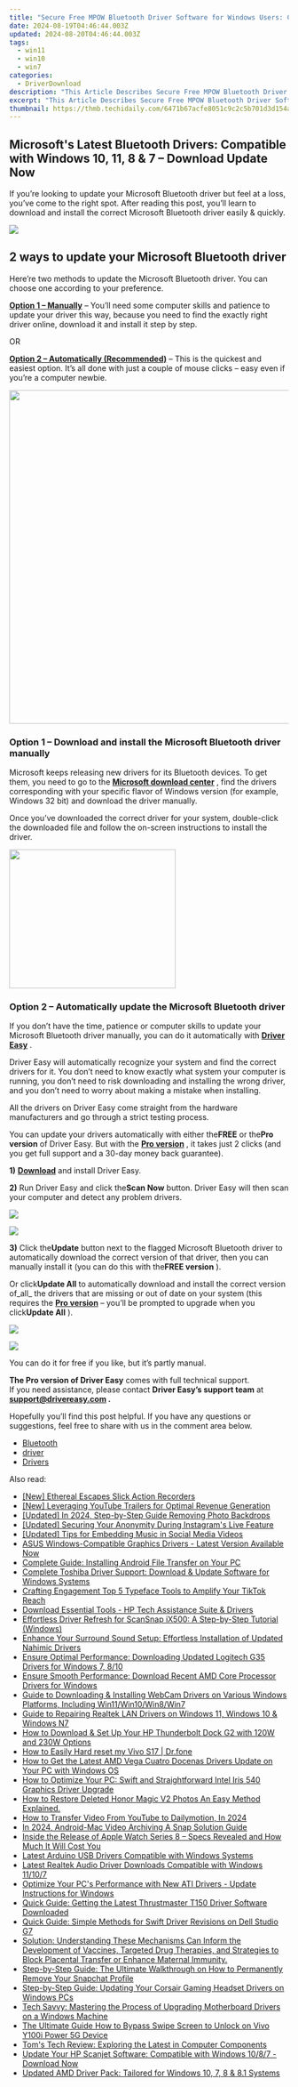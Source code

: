 ```yaml
---
title: "Secure Free MPOW Bluetooth Driver Software for Windows Users: Compatible with 11, 8, 7"
date: 2024-08-19T04:46:44.003Z
updated: 2024-08-20T04:46:44.003Z
tags:
  - win11
  - win10
  - win7
categories:
  - DriverDownload
description: "This Article Describes Secure Free MPOW Bluetooth Driver Software for Windows Users: Compatible with 11, 8, 7"
excerpt: "This Article Describes Secure Free MPOW Bluetooth Driver Software for Windows Users: Compatible with 11, 8, 7"
thumbnail: https://thmb.techidaily.com/6471b67acfe8051c9c2c5b701d3d154a93913c9b510e1febb60299ae780985b8.jpg
---
```


## Microsoft's Latest Bluetooth Drivers: Compatible with Windows 10, 11, 8 & 7 – Download Update Now

If you’re looking to update your Microsoft Bluetooth driver but feel at a loss, you’ve come to the right spot. After reading this post, you’ll learn to download and install the correct Microsoft Bluetooth driver easily & quickly.

<!-- affiliate ads begin -->
<a href="https://store.movavi.com/affiliate.php?ACCOUNT=MOVAVI&AFFILIATE=108875&PATH=https%3A%2F%2Fwww.movavi.com%3FAFFILIATE%3D108875%26RESOURCE%3DMovavi%2BVideo%2BEditor%2Bbox"><img src="https://mcusercontent.com/0885a03ded3d480dca9287f12/images/6d3207fd-9f15-4c21-f0ad-59c68e6a7e2a.png" border="0"></a>
<!-- affiliate ads end -->
## 2 ways to update your Microsoft Bluetooth driver

 Here’re two methods to update the Microsoft Bluetooth driver. You can choose one according to your preference.

**[Option 1 – Manually](https://tools.techidaily.com/drivereasy/download/)**  – You’ll need some computer skills and patience to update your driver this way, because you need to find the exactly right driver online, download it and install it step by step.

OR

**[Option 2 – Automatically (Recommended)](https://www.drivereasy.com/knowledge/microsoft-bluetooth-driver-download-and-update/#option2)**  – This is the quickest and easiest option. It’s all done with just a couple of mouse clicks – easy even if you’re a computer newbie.

<!-- affiliate ads begin -->
<a href="https://turtlebeachus.sjv.io/c/5597632/1988416/23719" target="_top" id="1988416"><img src="//a.impactradius-go.com/display-ad/23719-1988416" border="0" alt="" width="600" height="600"/></a><img height="0" width="0" src="https://imp.pxf.io/i/5597632/1988416/23719" style="position:absolute;visibility:hidden;" border="0" />
<!-- affiliate ads end -->
### Option 1 – Download and install the Microsoft Bluetooth driver manually

 Microsoft keeps releasing new drivers for its Bluetooth devices. To get them, you need to go to the **[Microsoft download center](https://www.microsoft.com/accessories/en-gb/downloads)**  , find the drivers corresponding with your specific flavor of Windows version (for example, Windows 32 bit) and download the driver manually.

 Once you’ve downloaded the correct driver for your system, double-click the downloaded file and follow the on-screen instructions to install the driver.

<!-- affiliate ads begin -->
<a href="https://dhgate.sjv.io/c/5597632/1678785/12108" target="_top" id="1678785"><img src="//a.impactradius-go.com/display-ad/12108-1678785" border="0" alt="" width="300" height="250"/></a>
<!-- affiliate ads end -->
### Option 2 – Automatically update the Microsoft Bluetooth driver

 If you don’t have the time, patience or computer skills to update your Microsoft Bluetooth driver manually, you can do it automatically with **[Driver Easy](https://tools.techidaily.com/drivereasy/download/)**  .

 Driver Easy will automatically recognize your system and find the correct drivers for it. You don’t need to know exactly what system your computer is running, you don’t need to risk downloading and installing the wrong driver, and you don’t need to worry about making a mistake when installing.

 All the drivers on Driver Easy come straight from the hardware manufacturers and go through a strict testing process.

 You can update your drivers automatically with either the**FREE** or the**Pro version** of Driver Easy. But with the **[Pro version](https://tools.techidaily.com/drivereasy/download/)**  , it takes just 2 clicks (and you get full support and a 30-day money back guarantee).

**1)** **[Download](https://tools.techidaily.com/drivereasy/download/)**  and install Driver Easy.

**2)** Run Driver Easy and click the**Scan Now** button. Driver Easy will then scan your computer and detect any problem drivers.

<!-- affiliate ads begin -->
<a href="https://shop.mondly.com/affiliate.php?ACCOUNT=ATISTUDI&AFFILIATE=108875&PATH=https%3A%2F%2Fwww.mondly.com%3FAFFILIATE%3D108875%26RESOURCE%3D%2BBusiness%2B970x90%2B"><img src="https://secure.avangate.com/images/merchant/69c418c33ec2e1a4267fa9bb77fa1428/business-970x90.gif" border="0"></a>
<!-- affiliate ads end -->
![](https://images.drivereasy.com/wp-content/uploads/2020/08/de-1-3.jpg)

**3)** Click the**Update** button next to the flagged Microsoft Bluetooth driver to automatically download the correct version of that driver, then you can manually install it (you can do this with the**FREE version** ).

 Or click**Update All** to automatically download and install the correct version of_all_ the drivers that are missing or out of date on your system (this requires the **[Pro version](https://tools.techidaily.com/drivereasy/download/)**  – you’ll be prompted to upgrade when you click**Update All** ).

<!-- affiliate ads begin -->
<a href="https://estore.macxdvd.com/order/checkout.php?PRODS=4526659&QTY=1&AFFILIATE=108875&CART=1"><img src="https://www.macxdvd.com/affiliate/new-banner/vcp-500x500.jpg" border="0"></a>
<!-- affiliate ads end -->
![](https://images.drivereasy.com/wp-content/uploads/2020/08/de-2-3.jpg)

 You can do it for free if you like, but it’s partly manual.

**The Pro version of Driver Easy** comes with full technical support.  
 If you need assistance, please contact **Driver Easy’s support team** at **[support@drivereasy.com](https://tools.techidaily.com/drivereasy/download/) .**

 Hopefully you’ll find this post helpful. If you have any questions or suggestions, feel free to share with us in the comment area below.

* [Bluetooth](https://tools.techidaily.com/drivereasy/download/)
* [driver](https://tools.techidaily.com/drivereasy/download/)
* [Drivers](https://tools.techidaily.com/drivereasy/download/)

<ins class="adsbygoogle"
     style="display:block"
     data-ad-format="autorelaxed"
     data-ad-client="ca-pub-7571918770474297"
     data-ad-slot="1223367746"></ins>



<ins class="adsbygoogle"
     style="display:block"
     data-ad-client="ca-pub-7571918770474297"
     data-ad-slot="8358498916"
     data-ad-format="auto"
     data-full-width-responsive="true"></ins>

<span class="atpl-alsoreadstyle">Also read:</span>
<div><ul>
<li><a href="https://fox-info.techidaily.com/new-ethereal-escapes-slick-action-recorders/"><u>[New] Ethereal Escapes  Slick Action Recorders</u></a></li>
<li><a href="https://facebook-video-footage.techidaily.com/new-leveraging-youtube-trailers-for-optimal-revenue-generation/"><u>[New] Leveraging YouTube Trailers for Optimal Revenue Generation</u></a></li>
<li><a href="https://fox-boxes.techidaily.com/updated-in-2024-step-by-step-guide-removing-photo-backdrops/"><u>[Updated] In 2024, Step-by-Step Guide  Removing Photo Backdrops</u></a></li>
<li><a href="https://extra-support.techidaily.com/updated-securing-your-anonymity-during-instagrams-live-feature/"><u>[Updated] Securing Your Anonymity During Instagram's Live Feature</u></a></li>
<li><a href="https://some-approaches.techidaily.com/updated-tips-for-embedding-music-in-social-media-videos/"><u>[Updated] Tips for Embedding Music in Social Media Videos</u></a></li>
<li><a href="https://hardware-updates.techidaily.com/asus-windows-compatible-graphics-drivers-latest-version-available-now/"><u>ASUS Windows-Compatible Graphics Drivers - Latest Version Available Now</u></a></li>
<li><a href="https://hardware-updates.techidaily.com/complete-guide-installing-android-file-transfer-on-your-pc/"><u>Complete Guide: Installing Android File Transfer on Your PC</u></a></li>
<li><a href="https://hardware-updates.techidaily.com/complete-toshiba-driver-support-download-and-update-software-for-windows-systems/"><u>Complete Toshiba Driver Support: Download & Update Software for Windows Systems</u></a></li>
<li><a href="https://tiktok-clips.techidaily.com/crafting-engagement-top-5-typeface-tools-to-amplify-your-tiktok-reach/"><u>Crafting Engagement  Top 5 Typeface Tools to Amplify Your TikTok Reach</u></a></li>
<li><a href="https://hardware-updates.techidaily.com/download-essential-tools-hp-tech-assistance-suite-and-drivers/"><u>Download Essential Tools - HP Tech Assistance Suite & Drivers</u></a></li>
<li><a href="https://hardware-updates.techidaily.com/effortless-driver-refresh-for-scansnap-ix500-a-step-by-step-tutorial-windows/"><u>Effortless Driver Refresh for ScanSnap iX500: A Step-by-Step Tutorial (Windows)</u></a></li>
<li><a href="https://hardware-updates.techidaily.com/enhance-your-surround-sound-setup-effortless-installation-of-updated-nahimic-drivers/"><u>Enhance Your Surround Sound Setup: Effortless Installation of Updated Nahimic Drivers</u></a></li>
<li><a href="https://hardware-updates.techidaily.com/ensure-optimal-performance-downloading-updated-logitech-g35-drivers-for-windows-7-810/"><u>Ensure Optimal Performance: Downloading Updated Logitech G35 Drivers for Windows 7, 8/10</u></a></li>
<li><a href="https://hardware-updates.techidaily.com/ensure-smooth-performance-download-recent-amd-core-processor-drivers-for-windows/"><u>Ensure Smooth Performance: Download Recent AMD Core Processor Drivers for Windows</u></a></li>
<li><a href="https://hardware-updates.techidaily.com/guide-to-downloading-and-installing-webcam-drivers-on-various-windows-platforms-including-win11win10win8win7/"><u>Guide to Downloading & Installing WebCam Drivers on Various Windows Platforms, Including Win11/Win10/Win8/Win7</u></a></li>
<li><a href="https://hardware-updates.techidaily.com/guide-to-repairing-realtek-lan-drivers-on-windows-11-windows-10-and-windows-n7/"><u>Guide to Repairing Realtek LAN Drivers on Windows 11, Windows 10 & Windows N7</u></a></li>
<li><a href="https://hardware-updates.techidaily.com/how-to-download-and-set-up-your-hp-thunderbolt-dock-g2-with-120w-and-230w-options/"><u>How to Download & Set Up Your HP Thunderbolt Dock G2 with 120W and 230W Options</u></a></li>
<li><a href="https://techidaily.com/how-to-easily-hard-reset-my-vivo-s17-drfone-by-drfone-reset-android-reset-android/"><u>How to Easily Hard reset my Vivo S17 | Dr.fone</u></a></li>
<li><a href="https://hardware-updates.techidaily.com/how-to-get-the-latest-amd-vega-cuatro-docenas-drivers-update-on-your-pc-with-windows-os/"><u>How to Get the Latest AMD Vega Cuatro Docenas Drivers Update on Your PC with Windows OS</u></a></li>
<li><a href="https://hardware-updates.techidaily.com/how-to-optimize-your-pc-swift-and-straightforward-intel-iris-540-graphics-driver-upgrade/"><u>How to Optimize Your PC: Swift and Straightforward Intel Iris 540 Graphics Driver Upgrade</u></a></li>
<li><a href="https://blog-min.techidaily.com/how-to-restore-deleted-honor-magic-v2-photos-an-easy-method-explained-by-fonelab-android-recover-photos/"><u>How to Restore Deleted Honor Magic V2 Photos  An Easy Method Explained.</u></a></li>
<li><a href="https://youtube-sure.techidaily.com/o-transfer-video-from-youtube-to-dailymotion-in-2024/"><u>How to Transfer Video From YouTube to Dailymotion, In 2024</u></a></li>
<li><a href="https://snapchat-videos.techidaily.com/in-2024-android-mac-video-archiving-a-snap-solution-guide/"><u>In 2024, Android-Mac Video Archiving  A Snap Solution Guide</u></a></li>
<li><a href="https://tech-recovery.techidaily.com/inside-the-release-of-apple-watch-series-8-specs-revealed-and-how-much-it-will-cost-you/"><u>Inside the Release of Apple Watch Series 8 – Specs Revealed and How Much It Will Cost You</u></a></li>
<li><a href="https://hardware-updates.techidaily.com/latest-arduino-usb-drivers-compatible-with-windows-systems/"><u>Latest Arduino USB Drivers Compatible with Windows Systems</u></a></li>
<li><a href="https://hardware-updates.techidaily.com/latest-realtek-audio-driver-downloads-compatible-with-windows-11107/"><u>Latest Realtek Audio Driver Downloads Compatible with Windows 11/10/7</u></a></li>
<li><a href="https://hardware-updates.techidaily.com/optimize-your-pcs-performance-with-new-ati-drivers-update-instructions-for-windows/"><u>Optimize Your PC's Performance with New ATI Drivers - Update Instructions for Windows</u></a></li>
<li><a href="https://hardware-updates.techidaily.com/quick-guide-getting-the-latest-thrustmaster-t150-driver-software-downloaded/"><u>Quick Guide: Getting the Latest Thrustmaster T150 Driver Software Downloaded</u></a></li>
<li><a href="https://hardware-updates.techidaily.com/quick-guide-simple-methods-for-swift-driver-revisions-on-dell-studio-g7/"><u>Quick Guide: Simple Methods for Swift Driver Revisions on Dell Studio G7</u></a></li>
<li><a href="https://hardware-updates.techidaily.com/solution-understanding-these-mechanisms-can-inform-the-development-of-vaccines-targeted-drug-therapies-and-strategies-to-block-placental-transfer-or-enhance246/"><u>Solution: Understanding These Mechanisms Can Inform the Development of Vaccines, Targeted Drug Therapies, and Strategies to Block Placental Transfer or Enhance Maternal Immunity.</u></a></li>
<li><a href="https://os-tips.techidaily.com/step-by-step-guide-the-ultimate-walkthrough-on-how-to-permanently-remove-your-snapchat-profile/"><u>Step-by-Step Guide: The Ultimate Walkthrough on How to Permanently Remove Your Snapchat Profile</u></a></li>
<li><a href="https://hardware-updates.techidaily.com/step-by-step-guide-updating-your-corsair-gaming-headset-drivers-on-windows-pcs/"><u>Step-by-Step Guide: Updating Your Corsair Gaming Headset Drivers on Windows PCs</u></a></li>
<li><a href="https://hardware-updates.techidaily.com/tech-savvy-mastering-the-process-of-upgrading-motherboard-drivers-on-a-windows-machine/"><u>Tech Savvy: Mastering the Process of Upgrading Motherboard Drivers on a Windows Machine</u></a></li>
<li><a href="https://unlock-android.techidaily.com/the-ultimate-guide-how-to-bypass-swipe-screen-to-unlock-on-vivo-y100i-power-5g-device-by-drfone-android/"><u>The Ultimate Guide How to Bypass Swipe Screen to Unlock on Vivo Y100i Power 5G Device</u></a></li>
<li><a href="https://hardware-reviews.techidaily.com/toms-tech-review-exploring-the-latest-in-computer-components/"><u>Tom's Tech Review: Exploring the Latest in Computer Components</u></a></li>
<li><a href="https://hardware-updates.techidaily.com/update-your-hp-scanjet-software-compatible-with-windows-1087-download-now/"><u>Update Your HP Scanjet Software: Compatible with Windows 10/8/7 - Download Now</u></a></li>
<li><a href="https://hardware-updates.techidaily.com/updated-amd-driver-pack-tailored-for-windows-10-7-8-and-81-systems/"><u>Updated AMD Driver Pack: Tailored for Windows 10, 7, 8 & 8.1 Systems</u></a></li>
</ul></div>
